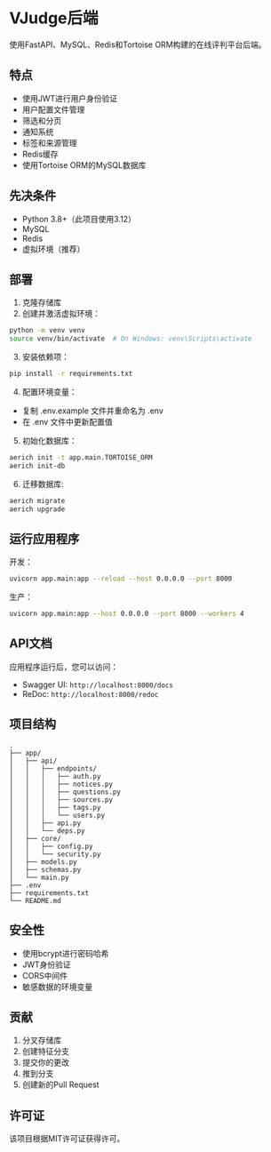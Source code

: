 # VJudge后端

使用FastAPI、MySQL、Redis和Tortoise ORM构建的在线评判平台后端。

## 特点

- 使用JWT进行用户身份验证
- 用户配置文件管理
- 筛选和分页
- 通知系统
- 标签和来源管理
- Redis缓存
- 使用Tortoise ORM的MySQL数据库

## 先决条件

- Python 3.8+（此项目使用3.12）
- MySQL
- Redis
- 虚拟环境（推荐）

## 部署

1. 克隆存储库
2. 创建并激活虚拟环境：

```bash
python -m venv venv
source venv/bin/activate  # On Windows: venv\Scripts\activate
```

3. 安装依赖项：

```bash
pip install -r requirements.txt
```

4. 配置环境变量：

- 复制 .env.example 文件并重命名为 .env
- 在 .env 文件中更新配置值

5. 初始化数据库：

```bash
aerich init -t app.main.TORTOISE_ORM
aerich init-db
```

6. 迁移数据库:

```bash
aerich migrate
aerich upgrade
```

## 运行应用程序

开发：

```bash
uvicorn app.main:app --reload --host 0.0.0.0 --port 8000
```

生产：

```bash
uvicorn app.main:app --host 0.0.0.0 --port 8000 --workers 4
```

## API文档

应用程序运行后，您可以访问：

- Swagger UI: `http://localhost:8000/docs`
- ReDoc: `http://localhost:8000/redoc`

## 项目结构

```text
.
├── app/
│   ├── api/
│   │   ├── endpoints/
│   │   │   ├── auth.py
│   │   │   ├── notices.py
│   │   │   ├── questions.py
│   │   │   ├── sources.py
│   │   │   ├── tags.py
│   │   │   └── users.py
│   │   ├── api.py
│   │   └── deps.py
│   ├── core/
│   │   ├── config.py
│   │   └── security.py
│   ├── models.py
│   ├── schemas.py
│   └── main.py
├── .env
├── requirements.txt
└── README.md
```

## 安全性

- 使用bcrypt进行密码哈希
- JWT身份验证
- CORS中间件
- 敏感数据的环境变量

## 贡献

1. 分叉存储库
2. 创建特征分支
3. 提交你的更改
4. 推到分支
5. 创建新的Pull Request

## 许可证

该项目根据MIT许可证获得许可。
